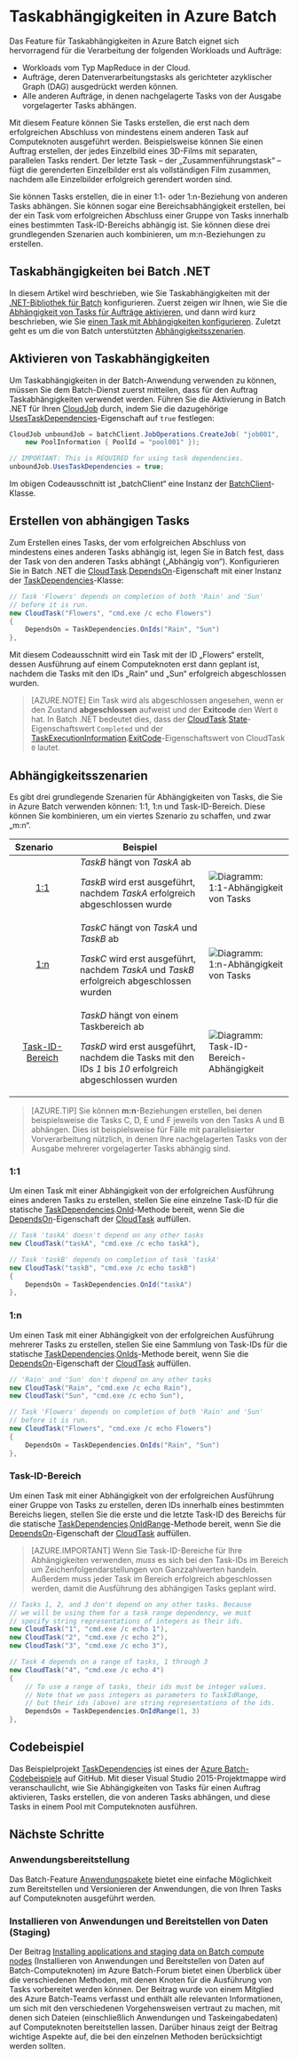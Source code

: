 <properties
	pageTitle="Taskabhängigkeiten in Azure Batch | Microsoft Azure"
	description="Erstellen Sie Tasks, die vom erfolgreichen Abschluss anderer Tasks abhängig sind, um Vorgänge vom MapReduce-Typ und ähnliche Big Data-Workloads in Azure Batch zu verarbeiten."
	services="batch"
	documentationCenter=".net"
	authors="mmacy"
	manager="timlt"
	editor="" />

<tags
	ms.service="batch"
	ms.devlang="multiple"
	ms.topic="article"
	ms.tgt_pltfrm="vm-windows"
	ms.workload="big-compute"
	ms.date="06/29/2016"
	ms.author="marsma" />

# Taskabhängigkeiten in Azure Batch

Das Feature für Taskabhängigkeiten in Azure Batch eignet sich hervorragend für die Verarbeitung der folgenden Workloads und Aufträge:

- Workloads vom Typ MapReduce in der Cloud.
- Aufträge, deren Datenverarbeitungstasks als gerichteter azyklischer Graph (DAG) ausgedrückt werden können.
- Alle anderen Aufträge, in denen nachgelagerte Tasks von der Ausgabe vorgelagerter Tasks abhängen.

Mit diesem Feature können Sie Tasks erstellen, die erst nach dem erfolgreichen Abschluss von mindestens einem anderen Task auf Computeknoten ausgeführt werden. Beispielsweise können Sie einen Auftrag erstellen, der jedes Einzelbild eines 3D-Films mit separaten, parallelen Tasks rendert. Der letzte Task – der „Zusammenführungstask“ – fügt die gerenderten Einzelbilder erst als vollständigen Film zusammen, nachdem alle Einzelbilder erfolgreich gerendert worden sind.

Sie können Tasks erstellen, die in einer 1:1- oder 1:n-Beziehung von anderen Tasks abhängen. Sie können sogar eine Bereichsabhängigkeit erstellen, bei der ein Task vom erfolgreichen Abschluss einer Gruppe von Tasks innerhalb eines bestimmten Task-ID-Bereichs abhängig ist. Sie können diese drei grundlegenden Szenarien auch kombinieren, um m:n-Beziehungen zu erstellen.

## Taskabhängigkeiten bei Batch .NET

In diesem Artikel wird beschrieben, wie Sie Taskabhängigkeiten mit der [.NET-Bibliothek für Batch][net_msdn] konfigurieren. Zuerst zeigen wir Ihnen, wie Sie die [Abhängigkeit von Tasks für Aufträge aktivieren](#enable-task-dependencies), und dann wird kurz beschrieben, wie Sie [einen Task mit Abhängigkeiten konfigurieren](#create-dependent-tasks). Zuletzt geht es um die von Batch unterstützten [Abhängigkeitsszenarien](#dependency-scenarios).

## Aktivieren von Taskabhängigkeiten

Um Taskabhängigkeiten in der Batch-Anwendung verwenden zu können, müssen Sie dem Batch-Dienst zuerst mitteilen, dass für den Auftrag Taskabhängigkeiten verwendet werden. Führen Sie die Aktivierung in Batch .NET für Ihren [CloudJob][net_cloudjob] durch, indem Sie die dazugehörige [UsesTaskDependencies][net_usestaskdependencies]-Eigenschaft auf `true` festlegen:

```csharp
CloudJob unboundJob = batchClient.JobOperations.CreateJob( "job001",
    new PoolInformation { PoolId = "pool001" });

// IMPORTANT: This is REQUIRED for using task dependencies.
unboundJob.UsesTaskDependencies = true;
```

Im obigen Codeausschnitt ist „batchClient“ eine Instanz der [BatchClient][net_batchclient]-Klasse.

## Erstellen von abhängigen Tasks

Zum Erstellen eines Tasks, der vom erfolgreichen Abschluss von mindestens eines anderen Tasks abhängig ist, legen Sie in Batch fest, dass der Task von den anderen Tasks abhängt („Abhängig von“). Konfigurieren Sie in Batch .NET die [CloudTask][net_cloudtask].[DependsOn][net_dependson]-Eigenschaft mit einer Instanz der [TaskDependencies][net_taskdependencies]-Klasse:

```csharp
// Task 'Flowers' depends on completion of both 'Rain' and 'Sun'
// before it is run.
new CloudTask("Flowers", "cmd.exe /c echo Flowers")
{
    DependsOn = TaskDependencies.OnIds("Rain", "Sun")
},
```

Mit diesem Codeausschnitt wird ein Task mit der ID „Flowers“ erstellt, dessen Ausführung auf einem Computeknoten erst dann geplant ist, nachdem die Tasks mit den IDs „Rain“ und „Sun“ erfolgreich abgeschlossen wurden.

 > [AZURE.NOTE] Ein Task wird als abgeschlossen angesehen, wenn er den Zustand **abgeschlossen** aufweist und der **Exitcode** den Wert `0` hat. In Batch .NET bedeutet dies, dass der [CloudTask][net_cloudtask].[State][net_taskstate]-Eigenschaftswert `Completed` und der [TaskExecutionInformation][net_taskexecutioninformation].[ExitCode][net_exitcode]-Eigenschaftswert von CloudTask `0` lautet.

## Abhängigkeitsszenarien

Es gibt drei grundlegende Szenarien für Abhängigkeiten von Tasks, die Sie in Azure Batch verwenden können: 1:1, 1:n und Task-ID-Bereich. Diese können Sie kombinieren, um ein viertes Szenario zu schaffen, und zwar „m:n“.

 Szenario&nbsp;&nbsp;&nbsp;&nbsp;&nbsp;&nbsp;&nbsp; | Beispiel | |
 :-------------------: | ------------------- | -------------------
 [1:1](#one-to-one) | *TaskB* hängt von *TaskA* ab<p/> *TaskB* wird erst ausgeführt, nachdem *TaskA* erfolgreich abgeschlossen wurde | ![Diagramm: 1:1-Abhängigkeit von Tasks][1]
 [1:n](#one-to-many) | *TaskC* hängt von *TaskA* und *TaskB* ab<p/> *TaskC* wird erst ausgeführt, nachdem *TaskA* und *TaskB* erfolgreich abgeschlossen wurden | ![Diagramm: 1:n-Abhängigkeit von Tasks][2]
 [Task-ID-Bereich](#task-id-range) | *TaskD* hängt von einem Taskbereich ab <p/> *TaskD* wird erst ausgeführt, nachdem die Tasks mit den IDs *1* bis *10* erfolgreich abgeschlossen wurden | ![Diagramm: Task-ID-Bereich-Abhängigkeit][3]

>[AZURE.TIP] Sie können **m:n**-Beziehungen erstellen, bei denen beispielsweise die Tasks C, D, E und F jeweils von den Tasks A und B abhängen. Dies ist beispielsweise für Fälle mit parallelisierter Vorverarbeitung nützlich, in denen Ihre nachgelagerten Tasks von der Ausgabe mehrerer vorgelagerter Tasks abhängig sind.

### 1:1

Um einen Task mit einer Abhängigkeit von der erfolgreichen Ausführung eines anderen Tasks zu erstellen, stellen Sie eine einzelne Task-ID für die statische [TaskDependencies][net_taskdependencies].[OnId][net_onid]-Methode bereit, wenn Sie die [DependsOn][net_dependson]-Eigenschaft der [CloudTask][net_cloudtask] auffüllen.

```csharp
// Task 'taskA' doesn't depend on any other tasks
new CloudTask("taskA", "cmd.exe /c echo taskA"),

// Task 'taskB' depends on completion of task 'taskA'
new CloudTask("taskB", "cmd.exe /c echo taskB")
{
    DependsOn = TaskDependencies.OnId("taskA")
},
```

### 1:n

Um einen Task mit einer Abhängigkeit von der erfolgreichen Ausführung mehrerer Tasks zu erstellen, stellen Sie eine Sammlung von Task-IDs für die statische [TaskDependencies][net_taskdependencies].[OnIds][net_onids]-Methode bereit, wenn Sie die [DependsOn][net_dependson]-Eigenschaft der [CloudTask][net_cloudtask] auffüllen.

```csharp
// 'Rain' and 'Sun' don't depend on any other tasks
new CloudTask("Rain", "cmd.exe /c echo Rain"),
new CloudTask("Sun", "cmd.exe /c echo Sun"),

// Task 'Flowers' depends on completion of both 'Rain' and 'Sun'
// before it is run.
new CloudTask("Flowers", "cmd.exe /c echo Flowers")
{
    DependsOn = TaskDependencies.OnIds("Rain", "Sun")
},
```

### Task-ID-Bereich

Um einen Task mit einer Abhängigkeit von der erfolgreichen Ausführung einer Gruppe von Tasks zu erstellen, deren IDs innerhalb eines bestimmten Bereichs liegen, stellen Sie die erste und die letzte Task-ID des Bereichs für die statische [TaskDependencies][net_taskdependencies].[OnIdRange][net_onidrange]-Methode bereit, wenn Sie die [DependsOn][net_dependson]-Eigenschaft der [CloudTask][net_cloudtask] auffüllen.

>[AZURE.IMPORTANT] Wenn Sie Task-ID-Bereiche für Ihre Abhängigkeiten verwenden, *muss* es sich bei den Task-IDs im Bereich um Zeichenfolgendarstellungen von Ganzzahlwerten handeln. Außerdem muss jeder Task im Bereich erfolgreich abgeschlossen werden, damit die Ausführung des abhängigen Tasks geplant wird.

```csharp
// Tasks 1, 2, and 3 don't depend on any other tasks. Because
// we will be using them for a task range dependency, we must
// specify string representations of integers as their ids.
new CloudTask("1", "cmd.exe /c echo 1"),
new CloudTask("2", "cmd.exe /c echo 2"),
new CloudTask("3", "cmd.exe /c echo 3"),

// Task 4 depends on a range of tasks, 1 through 3
new CloudTask("4", "cmd.exe /c echo 4")
{
    // To use a range of tasks, their ids must be integer values.
    // Note that we pass integers as parameters to TaskIdRange,
    // but their ids (above) are string representations of the ids.
    DependsOn = TaskDependencies.OnIdRange(1, 3)
},
```

## Codebeispiel

Das Beispielprojekt [TaskDependencies][github_taskdependencies] ist eines der [Azure Batch-Codebeispiele][github_samples] auf GitHub. Mit dieser Visual Studio 2015-Projektmappe wird veranschaulicht, wie Sie Abhängigkeiten von Tasks für einen Auftrag aktivieren, Tasks erstellen, die von anderen Tasks abhängen, und diese Tasks in einem Pool mit Computeknoten ausführen.

## Nächste Schritte

### Anwendungsbereitstellung

Das Batch-Feature [Anwendungspakete](batch-application-packages.md) bietet eine einfache Möglichkeit zum Bereitstellen und Versionieren der Anwendungen, die von Ihren Tasks auf Computeknoten ausgeführt werden.

### Installieren von Anwendungen und Bereitstellen von Daten (Staging)

Der Beitrag [Installing applications and staging data on Batch compute nodes][forum_post] \(Installieren von Anwendungen und Bereitstellen von Daten auf Batch-Computeknoten) im Azure Batch-Forum bietet einen Überblick über die verschiedenen Methoden, mit denen Knoten für die Ausführung von Tasks vorbereitet werden können. Der Beitrag wurde von einem Mitglied des Azure Batch-Teams verfasst und enthält alle relevanten Informationen, um sich mit den verschiedenen Vorgehensweisen vertraut zu machen, mit denen sich Dateien (einschließlich Anwendungen und Taskeingabedaten) auf Computeknoten bereitstellen lassen. Darüber hinaus zeigt der Beitrag wichtige Aspekte auf, die bei den einzelnen Methoden berücksichtigt werden sollten.

[forum_post]: https://social.msdn.microsoft.com/Forums/de-DE/87b19671-1bdf-427a-972c-2af7e5ba82d9/installing-applications-and-staging-data-on-batch-compute-nodes?forum=azurebatch
[github_taskdependencies]: https://github.com/Azure/azure-batch-samples/tree/master/CSharp/ArticleProjects/TaskDependencies
[github_samples]: https://github.com/Azure/azure-batch-samples
[net_batchclient]: https://msdn.microsoft.com/library/azure/microsoft.azure.batch.batchclient.aspx
[net_cloudjob]: https://msdn.microsoft.com/library/azure/microsoft.azure.batch.cloudjob.aspx
[net_cloudtask]: https://msdn.microsoft.com/library/azure/microsoft.azure.batch.cloudtask.aspx
[net_dependson]: https://msdn.microsoft.com/library/azure/microsoft.azure.batch.cloudtask.dependson.aspx
[net_exitcode]: https://msdn.microsoft.com/library/azure/microsoft.azure.batch.taskexecutioninformation.exitcode.aspx
[net_msdn]: https://msdn.microsoft.com/library/azure/mt348682.aspx
[net_onid]: https://msdn.microsoft.com/library/microsoft.azure.batch.taskdependencies.onid.aspx
[net_onids]: https://msdn.microsoft.com/library/microsoft.azure.batch.taskdependencies.onids.aspx
[net_onidrange]: https://msdn.microsoft.com/library/microsoft.azure.batch.taskdependencies.onidrange.aspx
[net_taskexecutioninformation]: https://msdn.microsoft.com/library/azure/microsoft.azure.batch.taskexecutioninformation.aspx
[net_taskstate]: https://msdn.microsoft.com/library/azure/microsoft.azure.batch.common.taskstate.aspx
[net_usestaskdependencies]: https://msdn.microsoft.com/library/azure/microsoft.azure.batch.cloudjob.usestaskdependencies.aspx
[net_taskdependencies]: https://msdn.microsoft.com/library/azure/microsoft.azure.batch.taskdependencies.aspx

[1]: ./media/batch-task-dependency/01_one_to_one.png "Diagramm: 1:1-Abhängigkeit"
[2]: ./media/batch-task-dependency/02_one_to_many.png "Diagramm: 1:n-Abhängigkeit"
[3]: ./media/batch-task-dependency/03_task_id_range.png "Diagramm: Task-ID-Bereich-Abhängigkeit"

<!---HONumber=AcomDC_0810_2016-->